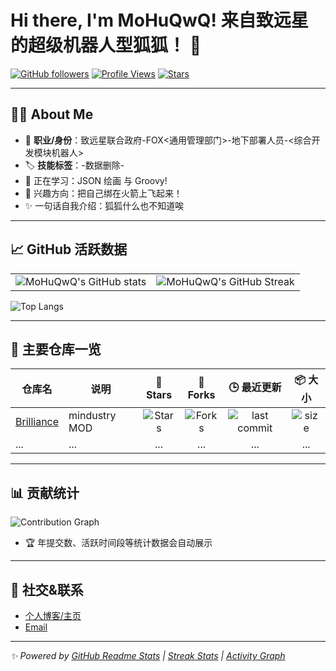 # Hi there, I'm MoHuQwQ! 来自致远星的超级机器人型狐狐！ 👋

[![GitHub followers](https://img.shields.io/github/followers/MoHuQwQ?style=social)](https://github.com/MoHuQwQ?tab=followers)
[![Profile Views](https://komarev.com/ghpvc/?username=MoHuQwQ)](https://github.com/MoHuQwQ)
[![Stars](https://img.shields.io/github/stars/MoHuQwQ?style=social)](https://github.com/MoHuQwQ?tab=stars)

---

## 🧑‍💻 About Me

- 💼 **职业/身份**：致远星联合政府-FOX<通用管理部门>-地下部署人员-<综合开发模块机器人>
- 🏷️ **技能标签**：-数据删除-
- 🌱 正在学习：JSON 绘画 与  Groovy!
- 🎯 兴趣方向：把自己绑在火箭上飞起来！
- ✨ 一句话自我介绍：狐狐什么也不知道唉

---

## 📈 GitHub 活跃数据

<table>
  <tr>
    <td>
      <img src="https://github-readme-stats.vercel.app/api?username=MoHuQwQ&show_icons=true&count_private=true&hide_title=true&hide_rank=false&theme=default" alt="MoHuQwQ's GitHub stats" />
    </td>
    <td>
      <img src="https://github-readme-streak-stats.herokuapp.com/?user=MoHuQwQ&theme=default" alt="MoHuQwQ's GitHub Streak" />
    </td>
  </tr>
</table>

![Top Langs](https://github-readme-stats.vercel.app/api/top-langs/?username=MoHuQwQ&layout=compact&hide_title=true&theme=default)

---

## 🚀 主要仓库一览

| 仓库名 | 说明 | 🌟 Stars | 🍴 Forks | 🕒 最近更新 | 📦 大小 |
|--------|------|:-------:|:--------:|:----------:|:-------:|
| [Brilliance](https://github.com/MoHuQwQ/Brilliance) | mindustry MOD | ![Stars](https://img.shields.io/github/stars/MoHuQwQ/Brilliance?style=social) | ![Forks](https://img.shields.io/github/forks/MoHuQwQ/Brilliance?style=social) | ![last commit](https://img.shields.io/github/last-commit/MoHuQwQ/Brilliance) | ![size](https://img.shields.io/github/repo-size/MoHuQwQ/Brilliance) |
| ...    | ...  | ...     | ...      | ...        | ...     |

---

## 📊 贡献统计

![Contribution Graph](https://github-readme-activity-graph.vercel.app/graph?username=MoHuQwQ&theme=github)

- 🏆 年提交数、活跃时间段等统计数据会自动展示

---

## 🔗 社交&联系

- [个人博客/主页](https://space.bilibili.com/335712582?spm_id_from=333.1007.0.0)
- [Email](mailto:MoHuQwQ@outlook.com)

---

_✨ Powered by [GitHub Readme Stats](https://github.com/anuraghazra/github-readme-stats) | [Streak Stats](https://github.com/denvercoder1/github-readme-streak-stats) | [Activity Graph](https://github.com/Ashutosh00710/github-readme-activity-graph)_
